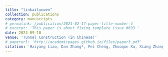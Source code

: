 ```yaml
---
title: "linkailunwen"
collection: publications
category: manuscripts
# permalink: /publication/2024-02-17-paper-title-number-4
# excerpt: 'This paper is about fixing template issue #693.'
date: 2024-09-10
venue: 'Tunnel Construction (in Chinese)'
# paperurl: 'http://academicpages.github.io/files/paper3.pdf'
citation: 'Haiyang Liao, Dan Zhang*, Fei Cheng, Zhuoqun Xu, Xiang Zhang, Zhiwei Ai and Kai Lin. "Application of fiber-optic distributed acoustic sensing technology in the detection of urban hidden karst" Tunnel Construction (in Chinese), submitted.'
---
```

